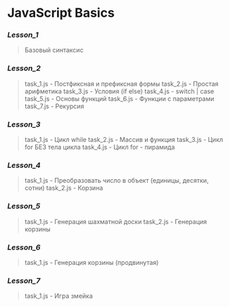 # JavaScript Basics

### _Lesson_1_
> Базовый синтаксис

### _Lesson_2_
> task_1.js - Постфиксная и префиксная формы
> task_2.js - Простая арифметика
> task_3.js - Условия (if else)
> task_4.js - switch | case
> task_5.js - Основы функций
> task_6.js - Функции с параметрами
> task_7.js - Рекурсия

### _Lesson_3_
> task_1.js - Цикл while
> task_2.js - Массив и функция
> task_3.js - Цикл for БЕЗ тела цикла
> task_4.js - Цикл for - пирамида

### _Lesson_4_
> task_1.js - Преобразовать число в объект (единицы, десятки, сотни)
> task_2.js - Корзина

### _Lesson_5_
> task_1.js - Генерация шахматной доски
> task_2.js - Генерация корзины

### _Lesson_6_
> task_1.js - Генерация корзины (продвинутая)

### _Lesson_7_
> task_1.js - Игра змейка
